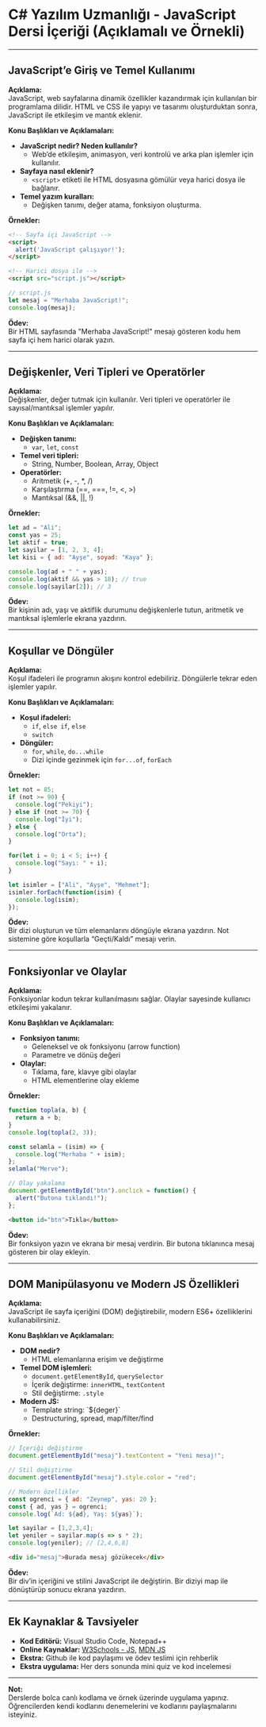 # C# Yazılım Uzmanlığı - JavaScript Dersi İçeriği (Açıklamalı ve Örnekli)

---

## JavaScript’e Giriş ve Temel Kullanımı

**Açıklama:**  
JavaScript, web sayfalarına dinamik özellikler kazandırmak için kullanılan bir programlama dilidir. HTML ve CSS ile yapıyı ve tasarımı oluşturduktan sonra, JavaScript ile etkileşim ve mantık eklenir.

**Konu Başlıkları ve Açıklamaları:**
- **JavaScript nedir? Neden kullanılır?**  
  - Web’de etkileşim, animasyon, veri kontrolü ve arka plan işlemler için kullanılır.
- **Sayfaya nasıl eklenir?**  
  - `<script>` etiketi ile HTML dosyasına gömülür veya harici dosya ile bağlanır.
- **Temel yazım kuralları:**  
  - Değişken tanımı, değer atama, fonksiyon oluşturma.

**Örnekler:**
```html
<!-- Sayfa içi JavaScript -->
<script>
  alert('JavaScript çalışıyor!');
</script>

<!-- Harici dosya ile -->
<script src="script.js"></script>
```
```javascript
// script.js
let mesaj = "Merhaba JavaScript!";
console.log(mesaj);
```

**Ödev:**  
Bir HTML sayfasında "Merhaba JavaScript!" mesajı gösteren kodu hem sayfa içi hem harici olarak yazın.

---

## Değişkenler, Veri Tipleri ve Operatörler

**Açıklama:**  
Değişkenler, değer tutmak için kullanılır. Veri tipleri ve operatörler ile sayısal/mantıksal işlemler yapılır.

**Konu Başlıkları ve Açıklamaları:**
- **Değişken tanımı:**  
  - `var`, `let`, `const`
- **Temel veri tipleri:**  
  - String, Number, Boolean, Array, Object
- **Operatörler:**  
  - Aritmetik (+, -, *, /)
  - Karşılaştırma (==, ===, !=, <, >)
  - Mantıksal (&&, ||, !)

**Örnekler:**
```javascript
let ad = "Ali";
const yas = 25;
let aktif = true;
let sayilar = [1, 2, 3, 4];
let kisi = { ad: "Ayşe", soyad: "Kaya" };

console.log(ad + " " + yas);
console.log(aktif && yas > 18); // true
console.log(sayilar[2]); // 3
```

**Ödev:**  
Bir kişinin adı, yaşı ve aktiflik durumunu değişkenlerle tutun, aritmetik ve mantıksal işlemlerle ekrana yazdırın.

---

## Koşullar ve Döngüler

**Açıklama:**  
Koşul ifadeleri ile programın akışını kontrol edebiliriz. Döngülerle tekrar eden işlemler yapılır.

**Konu Başlıkları ve Açıklamaları:**
- **Koşul ifadeleri:**  
  - `if`, `else if`, `else`
  - `switch`
- **Döngüler:**  
  - `for`, `while`, `do...while`
  - Dizi içinde gezinmek için `for...of`, `forEach`

**Örnekler:**
```javascript
let not = 85;
if (not >= 90) {
  console.log("Pekiyi");
} else if (not >= 70) {
  console.log("İyi");
} else {
  console.log("Orta");
}

for(let i = 0; i < 5; i++) {
  console.log("Sayı: " + i);
}

let isimler = ["Ali", "Ayşe", "Mehmet"];
isimler.forEach(function(isim) {
  console.log(isim);
});
```

**Ödev:**  
Bir dizi oluşturun ve tüm elemanlarını döngüyle ekrana yazdırın. Not sistemine göre koşullarla “Geçti/Kaldı” mesajı verin.

---

## Fonksiyonlar ve Olaylar

**Açıklama:**  
Fonksiyonlar kodun tekrar kullanılmasını sağlar. Olaylar sayesinde kullanıcı etkileşimi yakalanır.

**Konu Başlıkları ve Açıklamaları:**
- **Fonksiyon tanımı:**  
  - Geleneksel ve ok fonksiyonu (arrow function)
  - Parametre ve dönüş değeri
- **Olaylar:**  
  - Tıklama, fare, klavye gibi olaylar
  - HTML elementlerine olay ekleme

**Örnekler:**
```javascript
function topla(a, b) {
  return a + b;
}
console.log(topla(2, 3));

const selamla = (isim) => {
  console.log("Merhaba " + isim);
};
selamla("Merve");

// Olay yakalama
document.getElementById("btn").onclick = function() {
  alert("Butona tıklandı!");
};
```
```html
<button id="btn">Tıkla</button>
```

**Ödev:**  
Bir fonksiyon yazın ve ekrana bir mesaj verdirin. Bir butona tıklanınca mesaj gösteren bir olay ekleyin.

---

## DOM Manipülasyonu ve Modern JS Özellikleri

**Açıklama:**  
JavaScript ile sayfa içeriğini (DOM) değiştirebilir, modern ES6+ özelliklerini kullanabilirsiniz.

**Konu Başlıkları ve Açıklamaları:**
- **DOM nedir?**
  - HTML elemanlarına erişim ve değiştirme
- **Temel DOM işlemleri:**  
  - `document.getElementById`, `querySelector`
  - İçerik değiştirme: `innerHTML`, `textContent`
  - Stil değiştirme: `.style`
- **Modern JS:**  
  - Template string: \`${deger}\`
  - Destructuring, spread, map/filter/find

**Örnekler:**
```javascript
// İçeriği değiştirme
document.getElementById("mesaj").textContent = "Yeni mesaj!";

// Stil değiştirme
document.getElementById("mesaj").style.color = "red";

// Modern özellikler
const ogrenci = { ad: "Zeynep", yas: 20 };
const { ad, yas } = ogrenci;
console.log(`Ad: ${ad}, Yaş: ${yas}`);

let sayilar = [1,2,3,4];
let yeniler = sayilar.map(s => s * 2);
console.log(yeniler); // [2,4,6,8]
```
```html
<div id="mesaj">Burada mesaj gözükecek</div>
```

**Ödev:**  
Bir div’in içeriğini ve stilini JavaScript ile değiştirin. Bir diziyi map ile dönüştürüp sonucu ekrana yazdırın.

---

## Ek Kaynaklar & Tavsiyeler

- **Kod Editörü:** Visual Studio Code, Notepad++
- **Online Kaynaklar:** [W3Schools - JS](https://w3schools.com/js/), [MDN JS](https://developer.mozilla.org/en-US/docs/Web/JavaScript)
- **Ekstra:** Github ile kod paylaşımı ve ödev teslimi için rehberlik
- **Ekstra uygulama:** Her ders sonunda mini quiz ve kod incelemesi

---

**Not:**  
Derslerde bolca canlı kodlama ve örnek üzerinde uygulama yapınız. Öğrencilerden kendi kodlarını denemelerini ve kodlarını paylaşmalarını isteyiniz.